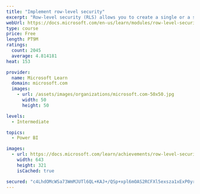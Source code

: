 ```yaml
---
title: "Implement row-level security"
excerpt: "Row-level security (RLS) allows you to create a single or a set of reports that targets data for a specific user. In this module, you will learn how to implement RLS by using either a static or dynamic method and how Microsoft Power BI simplifies testing RLS in Power BI Desktop and Power BI service."
webUrl: https://docs.microsoft.com/en-us/learn/modules/row-level-security-power-bi/
type: course
price: Free
length: PT9M
ratings:
  count: 2045
  average: 4.814181
heat: 153

provider:
  name: Microsoft Learn
  domain: microsoft.com
  images:
    - url: /assets/images/organizations/microsoft.com-50x50.jpg
      width: 50
      height: 50

levels:
  - Intermediate

topics:
  - Power BI

images:
  - url: https://docs.microsoft.com/learn/achievements/row-level-security-power-bi-social.png
    width: 643
    height: 321
    isCached: true

secured: "c4LhdOMcWSa73WmMJUTl6QL+KAJ+/QSp+xpl6mOAS2RCFXl5exsza1xExP0yrQK8m+219FDzMPx3oXa4XHA9NKaIJyH8f+vXPEV+3hKUd60jRgQTaMUZhDzYhCJurikVedZ+6vNzhZPLX25pgSHv6Q/0B/sMRZj8UpaOubb1s9MpOuokqp7iLYIhmguRgf+r5wHwYvMbdMui0+kfn9urpBU2VUaNItNjCIw1bCl4FJmtCdCjIejorqGiy8rVruvSVO8AArh3UiJiEH4yJgMiM0dO8MWXj2USYrpJFPE5QL6aBkLeBbeWT97oVfb0LcAXhK6RX6SmBc6wkjvJRetGrO9t9VC3PH29WDr5+OHKUTNgfXZ0ceC6KHpuwu13fAoc/8X5RpDV8TRkqT+aTG7kJ7ZHa9r/utWn7ZpjONgUcZs=;2n5e8O5ixV0snaa57B5QRQ=="
---
```


